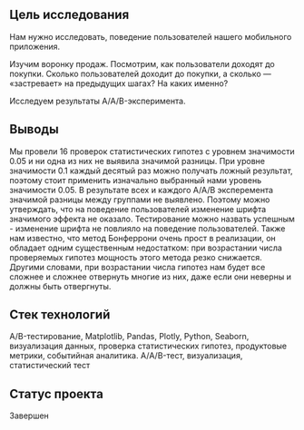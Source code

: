## Цель исследования
Нам нужно исследовать, поведение пользователей нашего мобильного приложения.

Изучим воронку продаж. Посмотрим, как пользователи доходят до покупки. Сколько пользователей доходит до покупки, а сколько — «застревает» на предыдущих шагах? 
На каких именно?

Исследуем результаты A/A/B-эксперимента.

## Выводы
Мы провели 16 проверок статистических гипотез с уровнем значимости 0.05 и ни одна из них не выявила значимой разницы. 
При уровне значимости 0.1 каждый десятый раз можно получать ложный результат, поэтому стоит применить изначально выбранный нами уровень значимости 0.05.
В результате всех и каждого A/A/B эксперемента значимой разницы между группами не выявлено. 
Поэтому можно утверждать, что на поведение пользователей изменение шрифта значимого эффекта не оказало. 
Тестирование можно назвать успешным - изменение шрифта не повлияло на поведение пользователей.
Также нам известно, что метод Бонферрони очень прост в реализации, он обладает одним существенным недостатком:
при возрастании числа проверяемых гипотез мощность этого метода резко снижается. 
Другими словами, при возрастании числа гипотез нам будет все сложнее и сложнее отвернуть многие из них, даже если они неверны и должны быть отвергнуты.

## Стек технологий
A/B-тестирование, Matplotlib, Pandas, Plotly, Python, Seaborn, визуализация данных, проверка статистических гипотез, продуктовые метрики, 
событийная аналитика. A/А/B-тест, визуализация, статистический тест

## Статус проекта
Завершен

